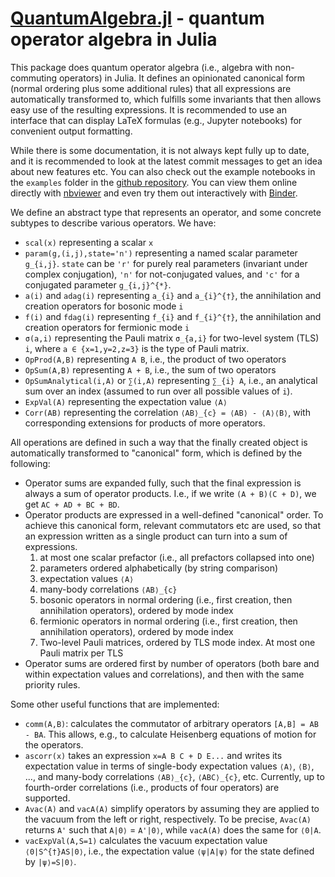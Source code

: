# [QuantumAlgebra.jl](https://github.com/jfeist/QuantumAlgebra.jl) - quantum operator algebra in Julia

This package does quantum operator algebra (i.e., algebra with non-commuting
operators) in Julia. It defines an opinionated canonical form (normal ordering
plus some additional rules) that all expressions are automatically transformed
to, which fulfills some invariants that then allows easy use of the resulting
expressions. It is recommended to use an interface that can display LaTeX
formulas (e.g., Jupyter notebooks) for convenient output formatting.

While there is some documentation, it is not always kept fully up to date, and
it is recommended to look at the latest commit messages to get an idea about new
features etc. You can also check out the example notebooks in the `examples`
folder in the [github repository](https://github.com/jfeist/QuantumAlgebra.jl).
You can view them online directly with
[nbviewer](https://nbviewer.jupyter.org/github/jfeist/QuantumAlgebra.jl/blob/master/examples/)
and even try them out interactively with
[Binder](https://mybinder.org/v2/gh/jfeist/QuantumAlgebra.jl/master?filepath=examples).

We define an abstract type that represents an operator, and some concrete subtypes to describe various operators. We have:
- `scal(x)` representing a scalar ``x``
- `param(g,(i,j),state='n')` representing a named scalar parameter ``g_{i,j}``. `state` can be `'r'` for purely real parameters (invariant under complex conjugation), `'n'` for not-conjugated values, and `'c'` for a conjugated parameter ``g_{i,j}^{*}``.
- `a(i)` and `adag(i)` representing ``a_{i}`` and ``a_{i}^{†}``, the annihilation and creation operators for bosonic mode ``i``
- `f(i)` and `fdag(i)` representing ``f_{i}`` and ``f_{i}^{†}``, the annihilation and creation operators for fermionic mode ``i``
- `σ(a,i)` representing the Pauli matrix ``σ_{a,i}`` for two-level system (TLS) ``i``, where ``a ∈ {x=1,y=2,z=3}`` is the type of Pauli matrix.
- `OpProd(A,B)` representing ``A B``, i.e., the product of two operators
- `OpSum(A,B)` representing ``A + B``, i.e., the sum of two operators
- `OpSumAnalytical(i,A)` or `∑(i,A)` representing ``∑_{i} A``, i.e., an analytical sum over an index (assumed to run over all possible values of ``i``).
- `ExpVal(A)` representing the expectation value ``⟨A⟩``
- `Corr(AB)` representing the correlation ``⟨AB⟩_{c} = ⟨AB⟩ - ⟨A⟩⟨B⟩``, with corresponding extensions for products of more operators.

All operations are defined in such a way that the finally created object is automatically transformed to "canonical" form, which is defined by the following:
- Operator sums are expanded fully, such that the final expression is always a sum of operator products. I.e., if we write ``(A + B)(C + D)``, we get ``AC + AD + BC + BD``.
- Operator products are expressed in a well-defined "canonical" order. To achieve this canonical form, relevant commutators etc are used, so that an expression written as a single product can turn into a sum of expressions.
    1. at most one scalar prefactor (i.e., all prefactors collapsed into one)
    1. parameters ordered alphabetically (by string comparison)
    1. expectation values ``⟨A⟩``
    1. many-body correlations ``⟨AB⟩_{c}``
    1. bosonic operators in normal ordering (i.e., first creation, then annihilation operators), ordered by mode index
    1. fermionic operators in normal ordering (i.e., first creation, then annihilation operators), ordered by mode index
    1. Two-level Pauli matrices, ordered by TLS mode index. At most one Pauli matrix per TLS
- Operator sums are ordered first by number of operators (both bare and within expectation values and correlations), and then with the same priority rules.

Some other useful functions that are implemented:
- `comm(A,B)`: calculates the commutator of arbitrary operators ``[A,B] = AB - BA``. This allows, e.g., to calculate Heisenberg equations of motion for the operators.
- `ascorr(x)` takes an expression `x=A B C + D E...` and writes its expectation value in terms of single-body expectation values ``⟨A⟩``, ``⟨B⟩``, ..., and many-body correlations ``⟨AB⟩_{c}``, ``⟨ABC⟩_{c}``, etc. Currently, up to fourth-order correlations (i.e., products of four operators) are supported.
- `Avac(A)` and `vacA(A)` simplify operators by assuming they are applied to the vacuum from the left or right, respectively. To be precise, `Avac(A)` returns ``A'`` such that ``A|0⟩`` = ``A'|0⟩``, while `vacA(A)` does the same for ``⟨0|A``.
- `vacExpVal(A,S=1)` calculates the vacuum expectation value ``⟨0|S^{†}AS|0⟩``, i.e., the expectation value ``⟨ψ|A|ψ⟩`` for the state defined by ``|ψ⟩=S|0⟩``.
